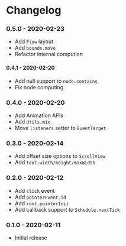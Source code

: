 # Changelog

### 0.5.0 - 2020-02-23

- Add `Flow` layout
- Add `bounds.move`
- Refactor internal compution

#### 0.4.1 - 2020-02-20

- Add null support to `node.contains`
- Fix node computing

### 0.4.0 - 2020-02-20

- Add Animation APIs
- Add `Utils.mix`
- Move `listeners` setter to `EventTarget`

### 0.3.0 - 2020-02-14

- Add offset size options to `ScrollView`
- Add `text.width/height/maxWidth`

### 0.2.0 - 2020-02-12

- Add `click` event
- Add `pointerEvent.id`
- Add `root.pointerInit`
- Add callback support to `Schedule.nextTick`

### 0.1.0 - 2020-02-11

- Initial release
